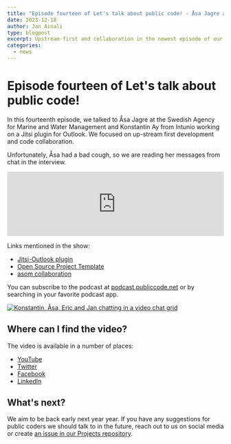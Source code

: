 ```yaml
---
title: "Episode fourteen of Let's talk about public code! - Åsa Jagre and Konstantin Ay, Jitsi Outlook plugin"
date: 2023-12-18
author: Jan Ainali
type: blogpost
excerpt: Upstream-first and collaboration in the newest episode of our podcast
categories:
  - news
---
```


# Episode fourteen of Let's talk about public code!

In this fourteenth episode, we talked to Åsa Jagre at the Swedish Agency for Marine and Water Management and Konstantin Ay from Intunio working on a Jitsi plugin for Outlook. We focused on up-stream first development and code collaboration.

Unfortunately, Åsa had a bad cough, so we are reading her messages from chat in the interview.

<iframe title="#14 - Åsa Jagre and Konstantin Ay, Jitsi Outlook plugin" allowtransparency="true" height="150" width="100%" style="border: none; min-width: min(100%, 430px); max-width:560px; height:150px;" scrolling="no" data-name="pb-iframe-player" src="https://www.podbean.com/player-v2/?from=embed&i=6fmhx-152ab03-pb&share=1&download=1&fonts=Arial&skin=2&font-color=auto&rtl=0&logo_link=episode_page&btn-skin=7&size=150" loading="lazy"></iframe>

Links mentioned in the show:

* [Jitsi-Outlook plugin](https://github.com/diggsweden/jitsi-outlook/)
* [Open Source Project Template](https://github.com/diggsweden/open-source-project-template)
* [asom collaboration](https://github.com/diggsweden/asom-docs)

You can subscribe to the podcast at [podcast.publiccode.net](https://podcast.publiccode.net/e/14-asa-jagre-and-konstantin-ay-jitsi-outlook-plugin/) or by searching in your favorite podcast app.

[![Konstantin, Åsa, Eric and Jan chatting in a video chat grid]({{site.url}}/assets/screenshot-episode-14.png)](https://www.youtube.com/watch?v=GK_iQWzsZLM)

## Where can I find the video?

The video is available in a number of places:

* [YouTube](https://www.youtube.com/watch?v=GK_iQWzsZLM)
* [Twitter](https://twitter.com/publiccodenet/status/1734951397416911333)
* [Facebook](https://www.facebook.com/publiccodenet/videos/721203043264791)
* [LinkedIn](https://www.linkedin.com/events/let-stalkaboutpubliccode-14-saj7138479369580146688/theater/)

## What's next?

We aim to be back early next year year.
If you have any suggestions for public coders we should talk to in the future, reach out to us on social media or create [an issue in our Projects repository](https://github.com/publiccodenet/projects/issues/new).
